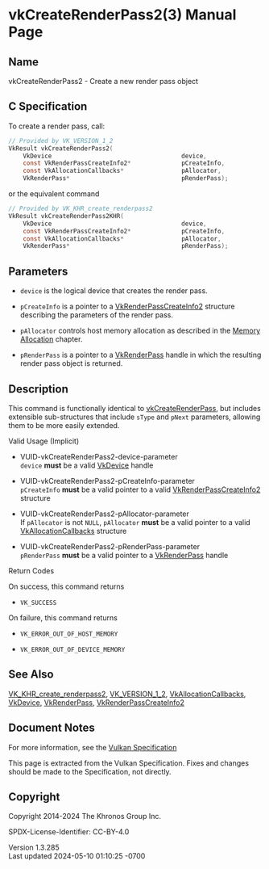 # vkCreateRenderPass2(3) Manual Page

## Name

vkCreateRenderPass2 - Create a new render pass object



## <a href="#_c_specification" class="anchor"></a>C Specification

To create a render pass, call:

``` c
// Provided by VK_VERSION_1_2
VkResult vkCreateRenderPass2(
    VkDevice                                    device,
    const VkRenderPassCreateInfo2*              pCreateInfo,
    const VkAllocationCallbacks*                pAllocator,
    VkRenderPass*                               pRenderPass);
```

or the equivalent command

``` c
// Provided by VK_KHR_create_renderpass2
VkResult vkCreateRenderPass2KHR(
    VkDevice                                    device,
    const VkRenderPassCreateInfo2*              pCreateInfo,
    const VkAllocationCallbacks*                pAllocator,
    VkRenderPass*                               pRenderPass);
```

## <a href="#_parameters" class="anchor"></a>Parameters

- `device` is the logical device that creates the render pass.

- `pCreateInfo` is a pointer to a
  [VkRenderPassCreateInfo2](https://registry.khronos.org/vulkan/specs/1.3-extensions/man/html/VkRenderPassCreateInfo2.html) structure
  describing the parameters of the render pass.

- `pAllocator` controls host memory allocation as described in the <a
  href="https://registry.khronos.org/vulkan/specs/1.3-extensions/html/vkspec.html#memory-allocation"
  target="_blank" rel="noopener">Memory Allocation</a> chapter.

- `pRenderPass` is a pointer to a [VkRenderPass](https://registry.khronos.org/vulkan/specs/1.3-extensions/man/html/VkRenderPass.html)
  handle in which the resulting render pass object is returned.

## <a href="#_description" class="anchor"></a>Description

This command is functionally identical to
[vkCreateRenderPass](https://registry.khronos.org/vulkan/specs/1.3-extensions/man/html/vkCreateRenderPass.html), but includes extensible
sub-structures that include `sType` and `pNext` parameters, allowing
them to be more easily extended.

Valid Usage (Implicit)

- <a href="#VUID-vkCreateRenderPass2-device-parameter"
  id="VUID-vkCreateRenderPass2-device-parameter"></a>
  VUID-vkCreateRenderPass2-device-parameter  
  `device` **must** be a valid [VkDevice](https://registry.khronos.org/vulkan/specs/1.3-extensions/man/html/VkDevice.html) handle

- <a href="#VUID-vkCreateRenderPass2-pCreateInfo-parameter"
  id="VUID-vkCreateRenderPass2-pCreateInfo-parameter"></a>
  VUID-vkCreateRenderPass2-pCreateInfo-parameter  
  `pCreateInfo` **must** be a valid pointer to a valid
  [VkRenderPassCreateInfo2](https://registry.khronos.org/vulkan/specs/1.3-extensions/man/html/VkRenderPassCreateInfo2.html) structure

- <a href="#VUID-vkCreateRenderPass2-pAllocator-parameter"
  id="VUID-vkCreateRenderPass2-pAllocator-parameter"></a>
  VUID-vkCreateRenderPass2-pAllocator-parameter  
  If `pAllocator` is not `NULL`, `pAllocator` **must** be a valid
  pointer to a valid [VkAllocationCallbacks](https://registry.khronos.org/vulkan/specs/1.3-extensions/man/html/VkAllocationCallbacks.html)
  structure

- <a href="#VUID-vkCreateRenderPass2-pRenderPass-parameter"
  id="VUID-vkCreateRenderPass2-pRenderPass-parameter"></a>
  VUID-vkCreateRenderPass2-pRenderPass-parameter  
  `pRenderPass` **must** be a valid pointer to a
  [VkRenderPass](https://registry.khronos.org/vulkan/specs/1.3-extensions/man/html/VkRenderPass.html) handle

Return Codes

On success, this command returns  
- `VK_SUCCESS`

On failure, this command returns  
- `VK_ERROR_OUT_OF_HOST_MEMORY`

- `VK_ERROR_OUT_OF_DEVICE_MEMORY`

## <a href="#_see_also" class="anchor"></a>See Also

[VK_KHR_create_renderpass2](https://registry.khronos.org/vulkan/specs/1.3-extensions/man/html/VK_KHR_create_renderpass2.html),
[VK_VERSION_1_2](https://registry.khronos.org/vulkan/specs/1.3-extensions/man/html/VK_VERSION_1_2.html),
[VkAllocationCallbacks](https://registry.khronos.org/vulkan/specs/1.3-extensions/man/html/VkAllocationCallbacks.html),
[VkDevice](https://registry.khronos.org/vulkan/specs/1.3-extensions/man/html/VkDevice.html), [VkRenderPass](https://registry.khronos.org/vulkan/specs/1.3-extensions/man/html/VkRenderPass.html),
[VkRenderPassCreateInfo2](https://registry.khronos.org/vulkan/specs/1.3-extensions/man/html/VkRenderPassCreateInfo2.html)

## <a href="#_document_notes" class="anchor"></a>Document Notes

For more information, see the <a
href="https://registry.khronos.org/vulkan/specs/1.3-extensions/html/vkspec.html#vkCreateRenderPass2"
target="_blank" rel="noopener">Vulkan Specification</a>

This page is extracted from the Vulkan Specification. Fixes and changes
should be made to the Specification, not directly.

## <a href="#_copyright" class="anchor"></a>Copyright

Copyright 2014-2024 The Khronos Group Inc.

SPDX-License-Identifier: CC-BY-4.0

Version 1.3.285  
Last updated 2024-05-10 01:10:25 -0700
